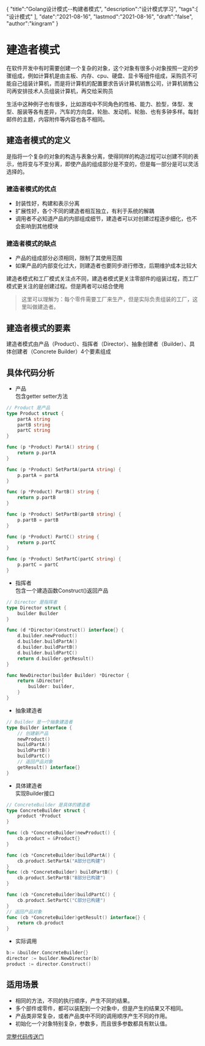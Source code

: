 {
  "title":"Golang设计模式--构建者模式", 
  "description":"设计模式学习",
  "tags":[
    "设计模式"
  ],
  "date":"2021-08-16",
  "lastmod":"2021-08-16",
  "draft":"false",
  "author":"kingram"
}

# 建造者模式

在软件开发中有时需要创建一个复杂的对象，这个对象有很多小对象按照一定的步骤组成，例如计算机是由主板、内存、cpu、硬盘、显卡等组件组成，采购员不可能自己组装计算机，而是将计算机的配置要求告诉计算机销售公司，计算机销售公司再安排技术人员组装计算机，再交给采购员

生活中这种例子也有很多，比如游戏中不同角色的性格、能力、脸型，体型、发型、服装等各有差异，汽车的方向盘，轮胎、发动机、轮胎、也有多钟多样。每封邮件的主题，内容附件等内容也各不相同。

## 建造者模式的定义
是指将一个复杂的对象的构造与表象分离，使得同样的构造过程可以创建不同的表示，他将变与不变分离，即使产品的组成部分是不变的，但是每一部分是可以灵活选择的。

### 建造者模式的优点
- 封装性好，构建和表示分离
- 扩展性好，各个不同的建造者相互独立，有利于系统的解耦
- 调用者不必知道产品的内部组成细节，建造者可以对创建过程逐步细化，也不会影响到其他模块

### 建造者模式的缺点
- 产品的组成部分必须相同，限制了其使用范围
- 如果产品的内部变化过大，则建造者也要同步进行修改，后期维护成本比较大

建造者模式和工厂模式关注点不同，建造者模式更关注零部件的组装过程，而工厂模式更关注的是创建过程。但是两者可以结合使用

> 这里可以理解为：每个零件需要工厂来生产，但是实际负责组装的工厂，这里叫做建造者。

## 建造者模式的要素
建造者模式由产品（Product）、指挥者（Director）、抽象创建者（Builder）、具体创建者（Concrete Builder）4个要素组成


## 具体代码分析
- 产品  
包含getter setter方法
```go
// Product 是产品 
type Product struct {
	partA string
	partB string
	partC string
}

func (p *Product) PartA() string {
	return p.partA
}

func (p *Product) SetPartA(partA string) {
	p.partA = partA
}

func (p *Product) PartB() string {
	return p.partB
}

func (p *Product) SetPartB(partB string) {
	p.partB = partB
}

func (p *Product) PartC() string {
	return p.partC
}

func (p *Product) SetPartC(partC string) {
	p.partC = partC
}
```
- 指挥者   
包含一个建造函数Construct()返回产品
```go
// Director 是指挥者
type Director struct {
	builder Builder
}

func (d *Director)Construct() interface{} {
	d.builder.newProduct()
	d.builder.buildPartA()
	d.builder.buildPartB()
	d.builder.buildPartC()
	return d.builder.getResult()
}

func NewDirector(builder Builder) *Director {
	return &Director{
		builder: builder,
	}
}
```
- 抽象建造者
```go
// Builder 是一个抽象建造者
type Builder interface {
	// 创建新产品
	newProduct()
	buildPartA()
	buildPartB()
	buildPartC()
	// 返回产品对象
	getResult() interface{}
}
```
- 具体建造者   
实现Builder接口
```go
// ConcreteBuilder 是具体的建造者
type ConcreteBuilder struct {
	product *Product
}

func (cb *ConcreteBuilder)newProduct() {
	cb.product = &Product{}
}

func (cb *ConcreteBuilder)buildPartA() {
	cb.product.SetPartA("A部分已构建")
}
func (cb *ConcreteBuilder) buildPartB() {
	cb.product.SetPartB("B部分已构建")
}

func (cb *ConcreteBuilder)buildPartC() {
	cb.product.SetPartC("C部分已构建")
}
// 返回产品对象
func (cb *ConcreteBuilder)getResult() interface{} {
	return cb.product
}
```
- 实际调用
```go
b:= &builder.ConcreteBuilder{}
director := builder.NewDirector(b)
product := director.Construct()
```

## 适用场景
- 相同的方法，不同的执行顺序，产生不同的结果。
- 多个部件或零件，都可以装配到一个对象中，但是产生的结果又不相同。
- 产品类非常复杂，或者产品类中不同的调用顺序产生不同的作用。
- 初始化一个对象特别复杂，参数多，而且很多参数都具有默认值。

[完整代码传送门](https://github.com/K1ngram4/my-design-parttern)